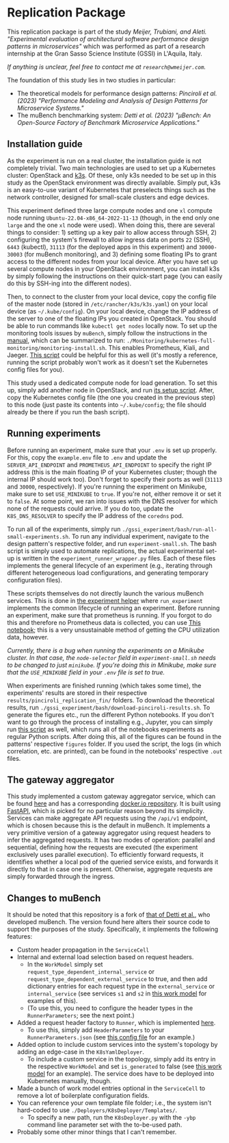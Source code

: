 # Replication Package

This replication package is part of the study _Meijer, Trubiani, and Aleti. "Experimental evaluation of architectural software performance design patterns in microservices"_ which was performed as part of a research internship at the Gran Sasso Science Institute (GSSI) in L'Aquila, Italy.

_If anything is unclear, feel free to contact me at `research@wmeijer.com`._

The foundation of this study lies in two studies in particular:

- The theoretical models for performance design patterns: _Pinciroli et al. (2023) "Performance Modeling and Analysis of Design Patterns for Microservice Systems."_
- The muBench benchmarking system: _Detti et al. (2023) "μBench: An Open-Source Factory of Benchmark Microservice Applications."_

## Installation guide

As the experiment is run on a real cluster, the installation guide is not completely trivial.
Two main technologies are used to set up a Kubernetes cluster: OpenStack and [k3s](https://docs.k3s.io/quick-start).
Of these, only k3s needed to be set up in this study as the OpenStack environment was directly available.
Simply put, k3s is an easy-to-use variant of Kubernetes that preselects things such as the network controller, designed for small-scale clusters and edge devices.

This experiment defined three large compute nodes and one `xl` compute node running `Ubuntu-22.04-x86_64-2022-11-13` (though, in the end only one `large` and the one `xl` node were used).
When doing this, there are several things to consider: 1) setting up a key pair to allow access through SSH, 2) configuring the system's firewall to allow ingress data on ports `22` (SSH), `6443` (kubectl), `31113` (for the deployed apps in this experiment) and `30000-30003` (for muBench monitoring), and 3) defining some floating IPs to grant access to the different nodes from your local device.
After you have set up several compute nodes in your OpenStack environment, you can install k3s by simply following the instructions on their quick-start page (you can easily do this by SSH-ing into the different nodes).

Then, to connect to the cluster from your local device, copy the config file of the master node (stored in `/etc/rancher/k3s/k3s.yaml`) on your local device (as `~/.kube/config`).
On your local device, change the IP address of the server to one of the floating IPs you created in OpenStack.
You should be able to run commands like `kubectl get nodes` locally now.
To set up the monitoring tools issues by `muBench`, simply follow the instructions in the [manual](../Docs/Manual.md#install-and-access-the-monitoring-framework), which can be summarized to run: `./Monitoring/kubernetes-full-monitoring/monitoring-install.sh`.
This enables Prometheus, Kiali, and Jaeger.
[This script](./bash/setup-k8s-control-panel.sh) could be helpful for this as well (it's mostly a reference, running the script probably won't work as it doesn't set the Kubernetes config files for you).

This study used a dedicated compute node for load generation.
To set this up, simply add another node in OpenStack, and run [its setup script](./bash/setup-client-node.sh).
After, copy the Kubernetes config file (the one you created in the previous step) to this node (just paste its contents into `~/.kube/config`; the file should already be there if you run the bash script).

## Running experiments

Before running an experiment, make sure that your `.env` is set up properly.
For this, copy the `example.env` file to `.env` and update the `SERVER_API_ENDPOINT` and `PROMETHEUS_API_ENDPOINT` to specify the right IP address (this is the main floating IP of your Kubernetes cluster; though the internal IP should work too).
Don't forget to specify their ports as well (`31113` and `30000`, respectively).
If you're running the experiment on Minikube, make sure to set `USE_MINIKUBE` to `true`.
If you're not, either remove it or set it to `false`.
At some point, we ran into issues with the DNS resolver for which none of the requests could arrive.
If you do too, update the `K8S_DNS_RESOLVER` to specify the IP address of the `coredns` pod.

To run all of the experiments, simply run `./gssi_experiment/bash/run-all-small-experiments.sh`.
To run any individual experiment, navigate to the design pattern's respective folder, and run `experiment-small.sh`.
The bash script is simply used to automate replications, the actual experimental set-up is written in the `experiment_runner_wrapper.py` files.
Each of these files implements the general lifecycle of an experiment (e.g., iterating through different heterogeneous load configurations, and generating temporary configuration files).

These scripts themselves do not directly launch the various muBench services.
This is done in [the experiment helper](./util/experiment_helper.py) where `run_experiment` implements the common lifecycle of running an experiment.
Before running an experiment, make sure that prometheus is running.
If you forgot to do this and therefore no Prometheus data is collected, you can use [This notebook](./gssi_experiment/util/posterior_prometheus_fetcher.ipynb); this is a very unsustainable method of getting the CPU utilization data, however.

_Currently, there is a bug when running the experiments on a Minikube cluster. In that case, the `node-selector` field in `experiment-small.sh` needs to be changed to just `minikube`. If you're doing this in Minikube, make sure that the `USE_MINIKUBE` field in your `.env` file is set to true._

When experiments are finished running (which takes some time), the experiments' results are stored in their respective `results/pinciroli_replication_fin/` folders.
To download the theoretical results, run `./gssi_experiment/bash/download-pinciroli-results.sh`.
To generate the figures etc., run the different Python notebooks.
If you don't want to go through the process of installing e.g., Jupyter, you can simply run [this script](./gssi_experiment/bash/run-notebooks-as-python.sh) as well, which runs all of the notebooks experiments as regular Python scripts.
After doing this, all of the figures can be found in the patterns' respective `figures` folder.
If you used the script, the logs (in which correlation, etc. are printed), can be found in the notebooks' respective `.out` files.

## The gateway aggregator

This study implemented a custom gateway aggregator service, which can be found [here](./gssi_experiment/gateway_aggregator/gateway_aggregator_service) and has a corresponding [docker.io repository](https://hub.docker.com/layers/wmeijer221/microservice_v4-screen/gateway_aggregator/images/sha256-38e9923fea35aff272d1cfb0c1df8c714b9afca907a02b6cf7fccc9445e222db?context=repo).
It is built using [FastAPI](https://fastapi.tiangolo.com/), which is picked for no particular reason beyond its simplicity.
Services can make aggregate API requests using the `/api/v1` endpoint, which is chosen because this is the default in muBench.
It implements a very primitive version of a gateway aggregator using request headers to infer the aggregated requests.
It has two modes of operation: parallel and sequential, defining how the requests are executed (the experiment exclusively uses parallel execution).
To efficiently forward requests, it identifies whether a local pod of the queried service exists, and forwards it directly to that in case one is present.
Otherwise, aggregate requests are simply forwarded through the ingress.

## Changes to muBench

It should be noted that this repository is a fork of [that of Detti et al.](https://github.com/mSvcBench/muBench), who developed muBench.
The version found here alters their source code to support the purposes of the study.
Specifically, it implements the following features:

- Custom header propagation in the `ServiceCell`
- Internal and external load selection based on request headers.
  - In the `WorkModel` simply set `request_type_dependent_internal_service` or `request_type_dependent_external_service` to true, and then add dictionary entries for each request type in the `external_service` or `internal_service` (see services `s1` and `s2` in [this work model](./pipes_and_filters/pipes_and_filters_joint/WorkModel.json) for examples of this).
  - (To use this, you need to configure the header types in the `RunnerParameters`; see the next point.)
- Added a request header factory to `Runner`, which is implemented [here](../Benchmarks/Runner/QueryStringBuilder.py).
  - To use this, simply add `HeaderParameters` to your `RunnerParameters.json` (see [this config file](./gateway_aggregator/RunnerParameters.json) for an example.)
- Added option to include custom services into the system's topology by adding an edge-case in the `K8sYamlDeployer`.
  - To include a custom service in the topology, simply add its entry in the respective `WorkModel` and set `is_generated` to false (see [this work model](./gateway_aggregator/WorkModel.json) for an example). The service does have to be deployed into Kubernetes manually, though.
- Made a bunch of work model entries optional in the `ServiceCell` to remove a lot of boilerplate configuration fields.
- You can reference your own template file folder; i.e., the system isn't hard-coded to use `./Deployers/K8sDeployer/Templates/`.
  - To specify a new path, run the `K8sDeployer.py` with the `-ybp` command line parameter set with the to-be-used path.
- Probably some other minor things that I can't remember.
